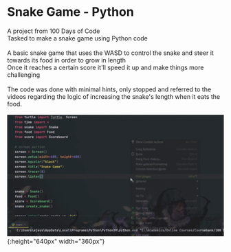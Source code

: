# Snake Game - Python

A project from 100 Days of Code <br />
Tasked to make a snake game using Python code <br />
<br />
A basic snake game that uses the WASD to control the snake and steer it towards its food in order to grow in length <br />
Once it reaches a certain score it'll speed it up and make things more challenging <br />
<br />
The code was done with minimal hints, only stopped and referred to the videos regarding the logic of increasing the snake's length when it eats the food. <br />
<br />
![demo](https://github.com/ejaysrngy/Snake-Game-Python/blob/main/demo.gif){:height="640px" width="360px"}
